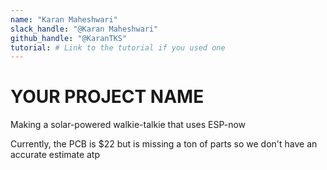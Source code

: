 ```yaml
---
name: "Karan Maheshwari"
slack_handle: "@Karan Maheshwari"
github_handle: "@KaranTKS"
tutorial: # Link to the tutorial if you used one
---
```


# YOUR PROJECT NAME

<!-- Describe your board in 2-3 sentences. What are you making? What will it do? -->
Making a solar-powered walkie-talkie that uses ESP-now
<!-- How much is it going to cost? -->
Currently, the PCB is $22 but is missing a ton of parts so we don't have an accurate estimate atp
<!-- Tell us a little bit about your design process. What were some challenges? What helped? ***Totally optional*** -->
